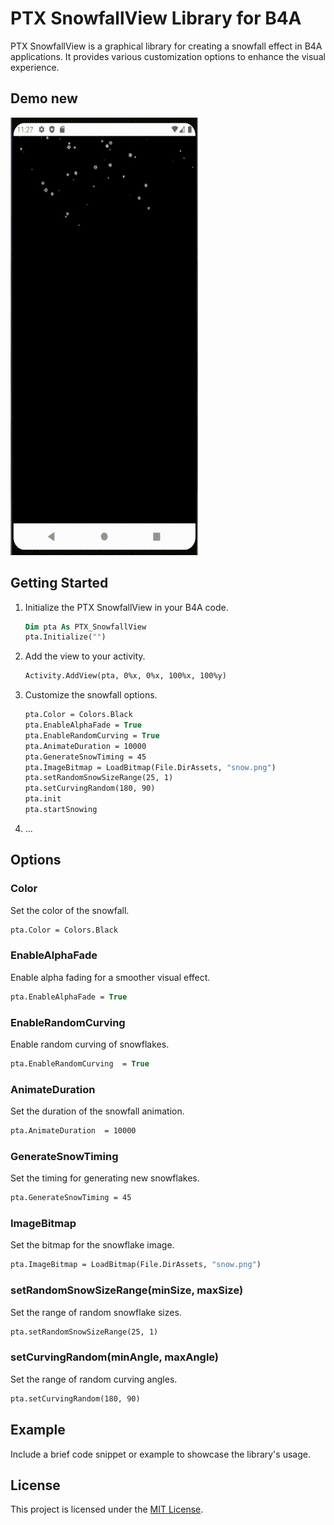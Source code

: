 # PTX SnowfallView Library for B4A

PTX SnowfallView is a graphical library for creating a snowfall effect in B4A applications. It provides various customization options to enhance the visual experience.

## Demo new

<img src="https://github.com/PuzzleTakX/SnowfallView/blob/main/demo/demo.gif?raw=true" alt="image_demo" width="300" height="700">

## Getting Started

1. Initialize the PTX SnowfallView in your B4A code.
    ```vb
    Dim pta As PTX_SnowfallView
    pta.Initialize("")
    ```

2. Add the view to your activity.
    ```vb
    Activity.AddView(pta, 0%x, 0%x, 100%x, 100%y)
    ```

3. Customize the snowfall options.
    ```vb
    pta.Color = Colors.Black
    pta.EnableAlphaFade = True
    pta.EnableRandomCurving = True
    pta.AnimateDuration = 10000
    pta.GenerateSnowTiming = 45
    pta.ImageBitmap = LoadBitmap(File.DirAssets, "snow.png")
    pta.setRandomSnowSizeRange(25, 1)
    pta.setCurvingRandom(180, 90)
    pta.init
    pta.startSnowing
    ```

4. ...

## Options

### Color
Set the color of the snowfall.

```vb
pta.Color = Colors.Black
```

### EnableAlphaFade
Enable alpha fading for a smoother visual effect.

```vb
pta.EnableAlphaFade = True
```

### EnableRandomCurving
Enable random curving of snowflakes.

```vb
pta.EnableRandomCurving  = True
```

### AnimateDuration 
Set the duration of the snowfall animation.

```vb
pta.AnimateDuration  = 10000
```
### GenerateSnowTiming
Set the timing for generating new snowflakes.

```vb
pta.GenerateSnowTiming = 45
```

### ImageBitmap
Set the bitmap for the snowflake image.

```vb
pta.ImageBitmap = LoadBitmap(File.DirAssets, "snow.png")
```

### setRandomSnowSizeRange(minSize, maxSize)
Set the range of random snowflake sizes.

```vb
pta.setRandomSnowSizeRange(25, 1)
```

### setCurvingRandom(minAngle, maxAngle)
Set the range of random curving angles.

```vb
pta.setCurvingRandom(180, 90)
```


## Example

Include a brief code snippet or example to showcase the library's usage.

## License

This project is licensed under the [MIT License](LICENSE).
